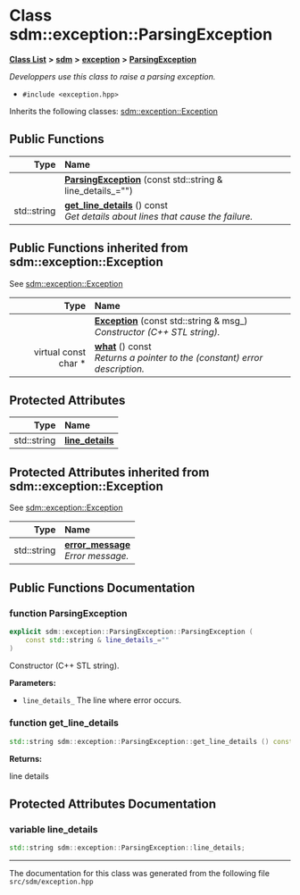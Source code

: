 
# Class sdm::exception::ParsingException

<link rel="stylesheet" href="https://cdnjs.cloudflare.com/ajax/libs/KaTeX/0.5.1/katex.min.css">
<link rel="stylesheet" href="https://cdn.jsdelivr.net/github-markdown-css/2.2.1/github-markdown.css"/>



[**Class List**](annotated.md) **>** [**sdm**](namespacesdm.md) **>** [**exception**](namespacesdm_1_1exception.md) **>** [**ParsingException**](classsdm_1_1exception_1_1ParsingException.md)



_Developpers use this class to raise a parsing exception._ 

* `#include <exception.hpp>`



Inherits the following classes: [sdm::exception::Exception](classsdm_1_1exception_1_1Exception.md)
















## Public Functions

| Type | Name |
| ---: | :--- |
|   | [**ParsingException**](classsdm_1_1exception_1_1ParsingException.md#function-parsingexception) (const std::string & line\_details\_="") <br> |
|  std::string | [**get\_line\_details**](classsdm_1_1exception_1_1ParsingException.md#function-get-line-details) () const<br>_Get details about lines that cause the failure._  |

## Public Functions inherited from sdm::exception::Exception

See [sdm::exception::Exception](classsdm_1_1exception_1_1Exception.md)

| Type | Name |
| ---: | :--- |
|   | [**Exception**](classsdm_1_1exception_1_1Exception.md#function-exception) (const std::string & msg\_) <br>_Constructor (C++ STL string)._  |
| virtual const char \* | [**what**](classsdm_1_1exception_1_1Exception.md#function-what) () const<br>_Returns a pointer to the (constant) error description._  |







## Protected Attributes

| Type | Name |
| ---: | :--- |
|  std::string | [**line\_details**](classsdm_1_1exception_1_1ParsingException.md#variable-line-details)  <br> |

## Protected Attributes inherited from sdm::exception::Exception

See [sdm::exception::Exception](classsdm_1_1exception_1_1Exception.md)

| Type | Name |
| ---: | :--- |
|  std::string | [**error\_message**](classsdm_1_1exception_1_1Exception.md#variable-error-message)  <br>_Error message._  |







## Public Functions Documentation


### function ParsingException 


```cpp
explicit sdm::exception::ParsingException::ParsingException (
    const std::string & line_details_=""
) 
```


Constructor (C++ STL string).



**Parameters:**


* `line_details_` The line where error occurs. 



        

### function get\_line\_details 


```cpp
std::string sdm::exception::ParsingException::get_line_details () const
```




**Returns:**

line details 




        
## Protected Attributes Documentation


### variable line\_details 


```cpp
std::string sdm::exception::ParsingException::line_details;
```



------------------------------
The documentation for this class was generated from the following file `src/sdm/exception.hpp`